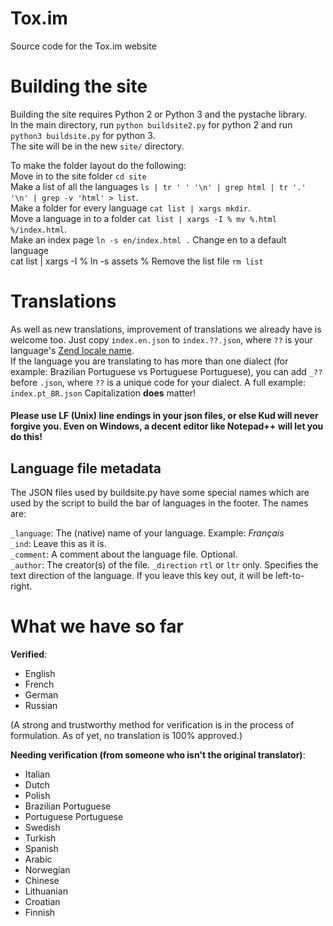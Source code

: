 Tox.im
==================

Source code for the Tox.im website

Building the site
=================

Building the site requires Python 2 or Python 3 and the pystache library.  
In the main directory, run ``python buildsite2.py`` for python 2 and run ``python3 buildsite.py`` for python 3.  
The site will be in the new ``site/`` directory.

To make the folder layout do the following:  
Move in to the site folder ``cd site``  
Make a list of all the languages ``ls | tr ' ' '\n' | grep html | tr '.' '\n' | grep -v 'html' > list``.  
Make a folder for every language ``cat list | xargs mkdir``.  
Move a language in to a folder ``cat list | xargs -I % mv %.html %/index.html``.  
Make an index page ``ln -s en/index.html .`` Change en to a default language  
cat list | xargs -I % ln -s assets %
Remove the list file ``rm list``  

Translations
============

As well as new translations, improvement of translations we already have is welcome too. Just copy ``index.en.json`` to ``index.??.json``, where ``??`` is your language's [Zend locale name](http://framework.zend.com/manual/1.12/en/zend.locale.appendix.html).  
If the language you are translating to has more than one dialect (for example: Brazilian Portuguese vs Portuguese Portuguese), you can add ``_??`` before ``.json``, where ``??`` is a unique code for your dialect. A full example: ``index.pt_BR.json`` Capitalization **does** matter!

#### Please **use LF (Unix) line endings in your json files**, or **else Kud will never forgive you**. Even on Windows, a decent editor like Notepad++ will let you do this!

Language file metadata
----------------------

The JSON files used by buildsite.py have some special names which are used by the script to build the bar of languages in the footer. The names are:

``_language``: The (native) name of your language. Example: *Français*  
``_ind``: Leave this as it is.  
``_comment``: A comment about the language file. Optional.  
``_author``: The creator(s) of the file.
``_direction`` ``rtl`` or ``ltr`` only. Specifies the text direction of the language. If you leave this key out, it will be left-to-right.

What we have so far
===================

**Verified**:
- English
- French
- German
- Russian

(A strong and trustworthy method for verification is in the process of formulation. As of yet, no translation is 100% approved.)

**Needing verification (from someone who isn't the original translator)**:

- Italian
- Dutch
- Polish
- Brazilian Portuguese
- Portuguese Portuguese
- Swedish
- Turkish
- Spanish
- Arabic
- Norwegian
- Chinese
- Lithuanian
- Croatian
- Finnish
